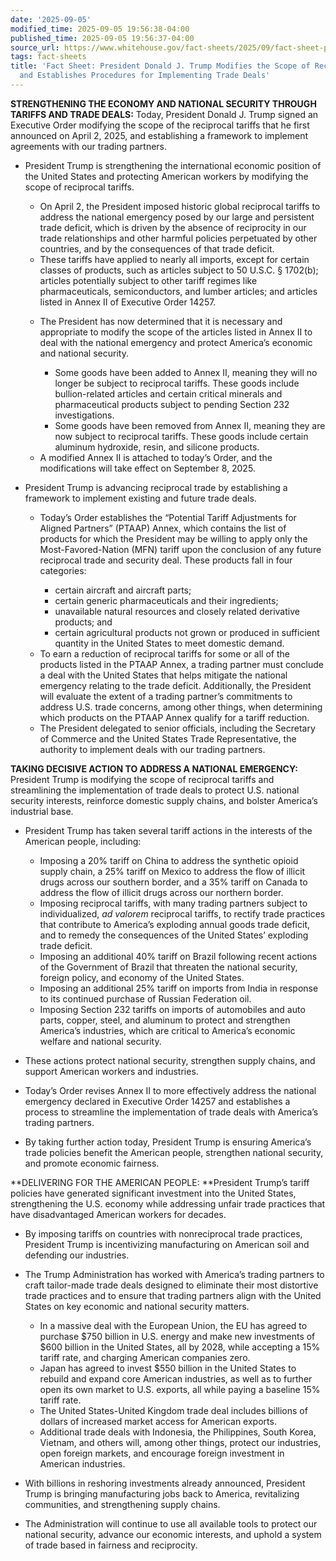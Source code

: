 ```yaml
---
date: '2025-09-05'
modified_time: 2025-09-05 19:56:38-04:00
published_time: 2025-09-05 19:56:37-04:00
source_url: https://www.whitehouse.gov/fact-sheets/2025/09/fact-sheet-president-donald-j-trump-modifies-the-scope-of-reciprocal-tariffs-and-establishes-procedures-for-implementing-trade-deals/
tags: fact-sheets
title: 'Fact Sheet: President Donald J. Trump Modifies the Scope of Reciprocal Tariffs
  and Establishes Procedures for Implementing Trade Deals'
---
```

 
**STRENGTHENING THE ECONOMY AND NATIONAL SECURITY THROUGH TARIFFS AND
TRADE DEALS:** Today, President Donald J. Trump signed an Executive
Order modifying the scope of the reciprocal tariffs that he first
announced on April 2, 2025, and establishing a framework to implement
agreements with our trading partners.

-   President Trump is strengthening the international economic position
    of the United States and protecting American workers by modifying
    the scope of reciprocal tariffs.
    -   On April 2, the President imposed historic global reciprocal
        tariffs to address the national emergency posed by our large and
        persistent trade deficit, which is driven by the absence of
        reciprocity in our trade relationships and other harmful
        policies perpetuated by other countries, and by the consequences
        of that trade deficit.

    <!-- -->

    -   These tariffs have applied to nearly all imports, except for
        certain classes of products, such as articles subject to 50
        U.S.C. § 1702(b); articles potentially subject to other tariff
        regimes like pharmaceuticals, semiconductors, and lumber
        articles; and articles listed in Annex II of Executive Order
        14257.

    <!-- -->

    -   The President has now determined that it is necessary and
        appropriate to modify the scope of the articles listed in Annex
        II to deal with the national emergency and protect America’s
        economic and national security.
        -   Some goods have been added to Annex II, meaning they will no
            longer be subject to reciprocal tariffs. These goods include
            bullion-related articles and certain critical minerals and
            pharmaceutical products subject to pending Section 232
            investigations.

        <!-- -->

        -   Some goods have been removed from Annex II, meaning they are
            now subject to reciprocal tariffs. These goods include
            certain aluminum hydroxide, resin, and silicone products.

    <!-- -->

    -   A modified Annex II is attached to today’s Order, and the
        modifications will take effect on September 8, 2025.
-   President Trump is advancing reciprocal trade by establishing a
    framework to implement existing and future trade deals.
    -   Today’s Order establishes the “Potential Tariff Adjustments for
        Aligned Partners” (PTAAP) Annex, which contains the list of
        products for which the President may be willing to apply only
        the Most-Favored-Nation (MFN) tariff upon the conclusion of any
        future reciprocal trade and security deal. These products fall
        in four categories:
        -   certain aircraft and aircraft parts;

        <!-- -->

        -   certain generic pharmaceuticals and their ingredients;

        <!-- -->

        -   unavailable natural resources and closely related derivative
            products; and

        <!-- -->

        -   certain agricultural products not grown or produced in
            sufficient quantity in the United States to meet domestic
            demand.

    <!-- -->

    -   To earn a reduction of reciprocal tariffs for some or all of the
        products listed in the PTAAP Annex, a trading partner must
        conclude a deal with the United States that helps mitigate the
        national emergency relating to the trade deficit. Additionally,
        the President will evaluate the extent of a trading partner’s
        commitments to address U.S. trade concerns, among other things,
        when determining which products on the PTAAP Annex qualify for a
        tariff reduction.

    <!-- -->

    -   The President delegated to senior officials, including the
        Secretary of Commerce and the United States Trade
        Representative, the authority to implement deals with our
        trading partners.

**TAKING DECISIVE ACTION TO ADDRESS A NATIONAL EMERGENCY:** President
Trump is modifying the scope of reciprocal tariffs and streamlining the
implementation of trade deals to protect U.S. national security
interests, reinforce domestic supply chains, and bolster America’s
industrial base.

-   President Trump has taken several tariff actions in the interests of
    the American people, including:
    -   Imposing a 20% tariff on China to address the synthetic opioid
        supply chain, a 25% tariff on Mexico to address the flow of
        illicit drugs across our southern border, and a 35% tariff on
        Canada to address the flow of illicit drugs across our northern
        border.

    <!-- -->

    -   Imposing reciprocal tariffs, with many trading partners subject
        to individualized, *ad valorem* reciprocal tariffs, to rectify
        trade practices that contribute to America’s exploding annual
        goods trade deficit, and to remedy the consequences of the
        United States’ exploding trade deficit.

    <!-- -->

    -   Imposing an additional 40% tariff on Brazil following recent
        actions of the Government of Brazil that threaten the national
        security, foreign policy, and economy of the United States.

    <!-- -->

    -   Imposing an additional 25% tariff on imports from India in
        response to its continued purchase of Russian Federation oil.

    <!-- -->

    -   Imposing Section 232 tariffs on imports of automobiles and auto
        parts, copper, steel, and aluminum to protect and strengthen
        America’s industries, which are critical to America’s economic
        welfare and national security.
-   These actions protect national security, strengthen supply chains,
    and support American workers and industries.
-   Today’s Order revises Annex II to more effectively address the
    national emergency declared in Executive Order 14257 and establishes
    a process to streamline the implementation of trade deals with
    America’s trading partners.
-   By taking further action today, President Trump is ensuring
    America’s trade policies benefit the American people, strengthen
    national security, and promote economic fairness.

**DELIVERING FOR THE AMERICAN PEOPLE: **President Trump’s tariff
policies have generated significant investment into the United States,
strengthening the U.S. economy while addressing unfair trade practices
that have disadvantaged American workers for decades.

-   By imposing tariffs on countries with nonreciprocal trade practices,
    President Trump is incentivizing manufacturing on American soil and
    defending our industries.
-   The Trump Administration has worked with America’s trading partners
    to craft tailor-made trade deals designed to eliminate their most
    distortive trade practices and to ensure that trading partners align
    with the United States on key economic and national security
    matters.
    -   In a massive deal with the European Union, the EU has agreed to
        purchase $750 billion in U.S. energy and make new investments of
        $600 billion in the United States, all by 2028, while accepting
        a 15% tariff rate, and charging American companies zero.

    <!-- -->

    -   Japan has agreed to invest $550 billion in the United States to
        rebuild and expand core American industries, as well as to
        further open its own market to U.S. exports, all while paying a
        baseline 15% tariff rate.

    <!-- -->

    -   The United States-United Kingdom trade deal includes billions of
        dollars of increased market access for American exports.

    <!-- -->

    -   Additional trade deals with Indonesia, the Philippines, South
        Korea, Vietnam, and others will, among other things, protect our
        industries, open foreign markets, and encourage foreign
        investment in American industries.
-   With billions in reshoring investments already announced, President
    Trump is bringing manufacturing jobs back to America, revitalizing
    communities, and strengthening supply chains.
-   The Administration will continue to use all available tools to
    protect our national security, advance our economic interests, and
    uphold a system of trade based in fairness and reciprocity.
